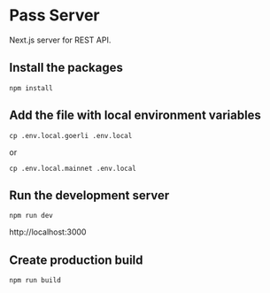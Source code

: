 # Pass Server

Next.js server for REST API.

## Install the packages

```
npm install
```

## Add the file with local environment variables

```
cp .env.local.goerli .env.local
```
or
```
cp .env.local.mainnet .env.local
```

## Run the development server

```
npm run dev
```

http://localhost:3000

## Create production build

```
npm run build
```

